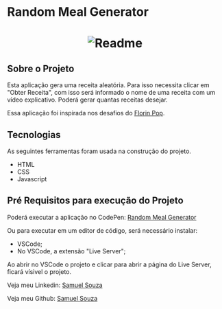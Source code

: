 <h1>Random Meal Generator</h1>

<h1 align="center">
    <img alt="Readme" title="Readme" src="./github/receita.gif">
</h1>

<h2>Sobre o Projeto</h2>

<p>Esta aplicação gera uma receita aleatória. 
Para isso necessita clicar em "Obter Receita", com isso será informado o nome de uma receita com um vídeo explicativo. Poderá gerar quantas receitas desejar.</p> 
<p>Essa aplicação foi inspirada nos desafios do <a href="https://www.florin-pop.com/blog/2019/09/100-days-100-projects/">Florin Pop</a>.</p>

<h2>Tecnologias</h2>

<p>As seguintes ferramentas foram usada na construção do projeto.</p>
<ul>
    <li>HTML</li>
    <li>CSS</li>
    <li>Javascript</li>
</ul>

<h2>Pré Requisitos para execução do Projeto</h2>

<p>Poderá executar a aplicação no CodePen: <a href="https://codepen.io/souzasamuelp/pen/wvqBrWb">Random Meal Generator</a></p>
<p>Ou para executar em um editor de código, será necessário instalar:</p>
<ul>
    <li>VSCode;</li>
    <li>No VSCode, a extensão "Live Server";</li>
</ul>
<p>Ao abrir no VSCode o projeto e clicar para abrir a página do Live Server, ficará vísivel o projeto.</p>

<p>Veja meu Linkedin: <a href="https://www.linkedin.com/in/souzasamuelp/">Samuel Souza</a></p>
<p>Veja meu Github: <a href="https://github.com/souzasamuelp">Samuel Souza</a></p>